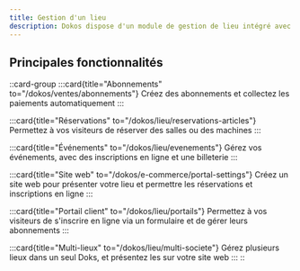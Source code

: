```yaml
---
title: Gestion d'un lieu
description: Dokos dispose d'un module de gestion de lieu intégré avec le reste des fonctionnalités du logiciel. Il permet de gérer des activités diverses pour répondre aux besoins très variés des différents Tiers Lieux.
---
```


## Principales fonctionnalités

::card-group
  :::card{title="Abonnements" to="/dokos/ventes/abonnements"}
  Créez des abonnements et collectez les paiements automatiquement
  :::

  :::card{title="Réservations" to="/dokos/lieu/reservations-articles"}
  Permettez à vos visiteurs de réserver des salles ou des machines
  :::

  :::card{title="Événements" to="/dokos/lieu/evenements"}
  Gérez vos événements, avec des inscriptions en ligne et une billeterie
  :::

  :::card{title="Site web" to="/dokos/e-commerce/portal-settings"}
  Créez un site web pour présenter votre lieu et permettre les réservations et inscriptions en ligne
  :::

  :::card{title="Portail client" to="/dokos/lieu/portails"}
  Permettez à vos visiteurs de s'inscrire en ligne via un formulaire et de gérer leurs abonnements
  :::

  :::card{title="Multi-lieux" to="/dokos/lieu/multi-societe"}
  Gérez plusieurs lieux dans un seul Doks, et présentez les sur votre site web
  :::
::
